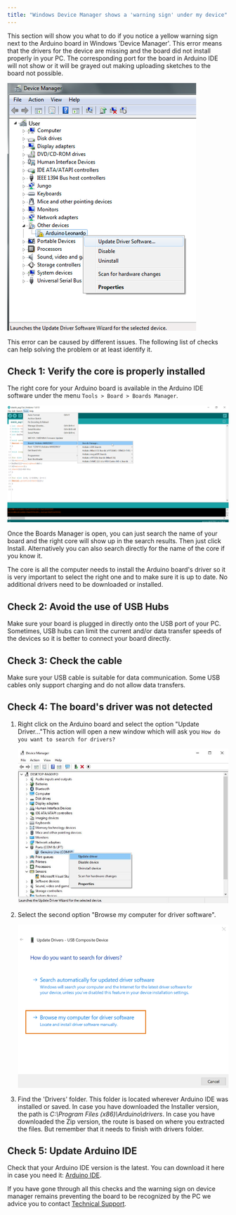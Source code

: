 ```yaml
---
title: "Windows Device Manager shows a 'warning sign' under my device"
---
```


This section will show you what to do if you notice a yellow warning sign next to the Arduino board in Windows 'Device Manager'. This error means that the drivers for the device are missing and the board did not install properly in your PC. The corresponding port for the board in Arduino IDE will not show or it will be grayed out making uploading sketches to the board not possible.

  ![Device Manager with a yellow warning sign next to the Arduino board](img/warning_sign_1.png)

This error can be caused by different issues. The following list of checks can help solving the problem or at least identify it.

## Check 1: Verify the core is properly installed

The right core for your Arduino board is available in the Arduino IDE software under the menu `Tools > Board > Boards Manager`.

![IDE with Board > Boards Manager selected in Tools menu](img/warning_sign_3.png)

Once the Boards Manager is open, you can just search the name of your board and the right core will show up in the search results. Then just click Install. Alternatively you can also search directly for the name of the core if you know it.

The core is all the computer needs to install the Arduino board's driver so it is very important to select the right one and to make sure it is up to date. No additional drivers need to be downloaded or installed.

## Check 2: Avoid the use of USB Hubs

Make sure your board is plugged in directly onto the USB port of your PC. Sometimes, USB hubs can limit the current and/or data transfer speeds of the devices so it is better to connect your board directly.

## Check 3: Check the cable

Make sure your USB cable is suitable for data communication. Some USB cables only support charging and do not allow data transfers.

## Check 4: The board's driver was not detected

1. Right click on the Arduino board and select the option "Update Driver..."This action will open a new window which will ask you `How do you want to search for drivers?`

   !["Update Driver" selected in Device Manager](img/warning_sign_0.jpeg)

2. Select the second option "Browse my computer for driver software".

   !["Browse my computer for driver software" option highlighted](img/warning_sign_2.png)

3. Find the 'Drivers' folder. This folder is located wherever Arduino IDE was installed or saved. In case you have downloaded the Installer version, the path is _C:\Program Files (x86)\Arduino\drivers_. In case you have downloaded the Zip version, the route is based on where you extracted the files. But remember that it needs to finish with drivers folder.

## Check 5: Update Arduino IDE

Check that your Arduino IDE version is the latest. You can download it here in case you need it: [Arduino IDE](https://www.arduino.cc/en/Main/Software).

If you have gone through all this checks and the warning sign on device manager remains preventing the board to be recognized by the PC we advice you to contact [Technical Support](https://www.arduino.cc/en/contact-us/).
